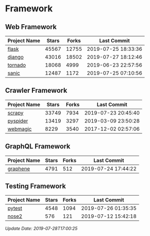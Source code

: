 # Framework

## Web Framework

| Project Name | Stars | Forks | Last Commit |
| ------------ | ----- | ----- | ----------- |
| [flask](https://github.com/pallets/flask) | 45567 | 12755 | 2019-07-25 18:33:36 |
| [django](https://github.com/django/django) | 43016 | 18502 | 2019-07-27 18:12:46 |
| [tornado](https://github.com/tornadoweb/tornado) | 18068 | 4999 | 2019-06-23 22:57:56 |
| [sanic](https://github.com/huge-success/sanic) | 12487 | 1172 | 2019-07-25 07:10:56 |

## Crawler Framework

| Project Name | Stars | Forks | Last Commit |
| ------------ | ----- | ----- | ----------- |
| [scrapy](https://github.com/scrapy/scrapy) | 33749 | 7934 | 2019-07-23 20:45:40 |
| [pyspider](https://github.com/binux/pyspider) | 13419 | 3297 | 2019-03-09 23:50:28 |
| [webmagic](https://github.com/code4craft/webmagic) | 8229 | 3540 | 2017-12-02 02:57:06 |

## GraphQL Framework

| Project Name | Stars | Forks | Last Commit |
| ------------ | ----- | ----- | ----------- |
| [graphene](https://github.com/graphql-python/graphene) | 4791 | 512 | 2019-07-24 17:44:22 |

## Testing Framework

| Project Name | Stars | Forks | Last Commit |
| ------------ | ----- | ----- | ----------- |
| [pytest](https://github.com/pytest-dev/pytest) | 4548 | 1094 | 2019-07-26 01:35:35 |
| [nose2](https://github.com/nose-devs/nose2) | 576 | 121 | 2019-07-12 15:42:18 |

*Update Date: 2019-07-28T17:00:25*
